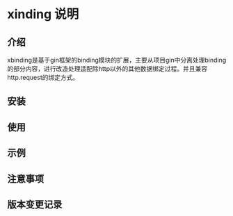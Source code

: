 # xinding 说明
## 介绍
xbinding是基于gin框架的binding模块的扩展，主要从项目gin中分离处理binding的部分内容，进行改造处理适配除http以外的其他数据绑定过程。并且兼容http.request的绑定方式。

## 安装

## 使用

## 示例 

## 注意事项


## 版本变更记录